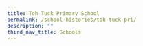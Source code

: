 ```yaml
---
title: Toh Tuck Primary School
permalink: /school-histories/toh-tuck-pri/
description: ""
third_nav_title: Schools
---
```



